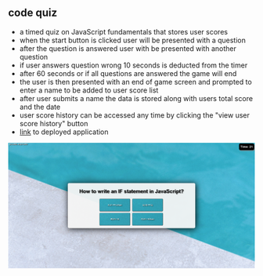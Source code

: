 ## code quiz
* a timed quiz on JavaScript fundamentals that stores user scores
* when the start button is clicked user will be presented with a question
* after the question is answered user with be presented with another question
* if user answers question wrong 10 seconds is deducted from the timer
* after 60 seconds or if all questions are answered the game will end
* the user is then presented with an end of game screen and prompted to enter a name to be added to user score list
* after user submits a name the data is stored along with users total score and the date
* user score history can be accessed any time by clicking the "view user score history" button
* [link](https://wattierdan.github.io/Code_Quiz/) to deployed application

![screenshot](https://github.com/wattierdan/Code_Quiz/blob/main/Assets/imgs/screenshot.png?raw=true)

